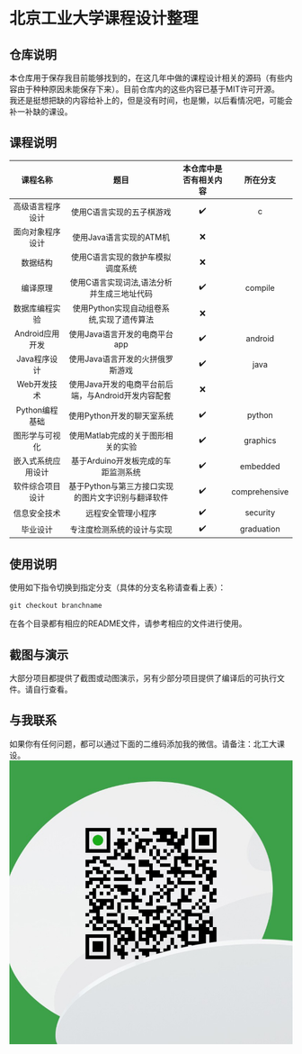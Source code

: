 # 北京工业大学课程设计整理

## 仓库说明

本仓库用于保存我目前能够找到的，在这几年中做的课程设计相关的源码（有些内容由于种种原因未能保存下来）。目前仓库内的这些内容已基于MIT许可开源。<br>我还是挺想把缺的内容给补上的，但是没有时间，也是懒，以后看情况吧，可能会补一补缺的课设。

## 课程说明

|      课程名称      |                        题目                         | 本仓库中是否有相关内容 |   所在分支    |
| :----------------: | :-------------------------------------------------: | :--------------------: | :-----------: |
|  高级语言程序设计  |              使用C语言实现的五子棋游戏              |   :heavy_check_mark:   |       c       |
|  面向对象程序设计  |               使用Java语言实现的ATM机               |          :x:           |               |
|      数据结构      |          使用C语言实现的救护车模拟调度系统          |          :x:           |               |
|      编译原理      |     使用C语言实现词法,语法分析并生成三地址代码      |   :heavy_check_mark:   |    compile    |
|   数据库编程实验   |      使用Python实现自动组卷系统,实现了遗传算法      |          :x:           |               |
|  Android应用开发   |            使用Java语言开发的电商平台app            |   :heavy_check_mark:   |    android    |
|    Java程序设计    |          使用Java语言开发的火拼俄罗斯游戏           |   :heavy_check_mark:   |     java      |
|    Web开发技术     | 使用Java开发的电商平台前后端，与Android开发内容配套 |          :x:           |               |
|   Python编程基础   |             使用Python开发的聊天室系统              |   :heavy_check_mark:   |    python     |
|   图形学与可视化   |         使用Matlab完成的关于图形相关的实验          |   :heavy_check_mark:   |   graphics    |
| 嵌入式系统应用设计 |         基于Arduino开发板完成的车距监测系统         |   :heavy_check_mark:   |   embedded    |
|  软件综合项目设计  | 基于Python与第三方接口实现的图片文字识别与翻译软件  |   :heavy_check_mark:   | comprehensive |
|    信息安全技术    |                 远程安全管理小程序                  |   :heavy_check_mark:   |   security    |
|    毕业设计   |                 专注度检测系统的设计与实现                  |   :heavy_check_mark:   |   graduation    |

## 使用说明

使用如下指令切换到指定分支（具体的分支名称请查看上表）：

```
git checkout branchname
```

在各个目录都有相应的README文件，请参考相应的文件进行使用。

## 截图与演示

大部分项目都提供了截图或动图演示，另有少部分项目提供了编译后的可执行文件。请自行查看。

## 与我联系
如果你有任何问题，都可以通过下面的二维码添加我的微信。请备注：北工大课设。
![](qrcode.jpg)


